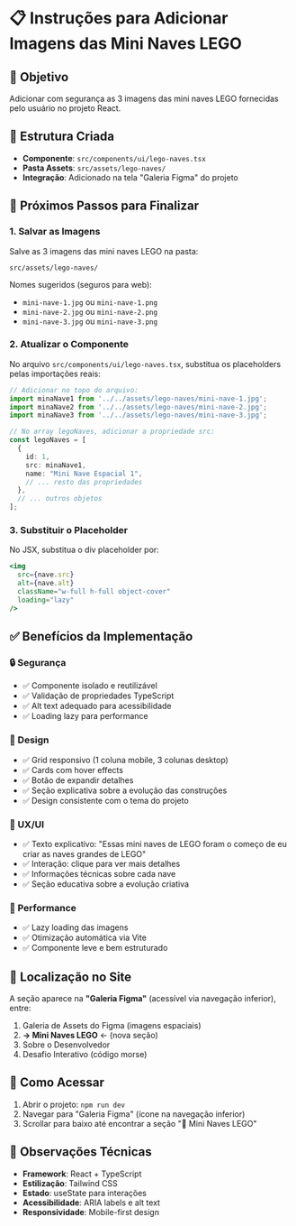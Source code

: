 # 📋 Instruções para Adicionar Imagens das Mini Naves LEGO

## 🎯 Objetivo
Adicionar com segurança as 3 imagens das mini naves LEGO fornecidas pelo usuário no projeto React.

## 📂 Estrutura Criada
- **Componente**: `src/components/ui/lego-naves.tsx` 
- **Pasta Assets**: `src/assets/lego-naves/`
- **Integração**: Adicionado na tela "Galeria Figma" do projeto

## 🔧 Próximos Passos para Finalizar

### 1. Salvar as Imagens
Salve as 3 imagens das mini naves LEGO na pasta:
```
src/assets/lego-naves/
```

Nomes sugeridos (seguros para web):
- `mini-nave-1.jpg` ou `mini-nave-1.png`
- `mini-nave-2.jpg` ou `mini-nave-2.png` 
- `mini-nave-3.jpg` ou `mini-nave-3.png`

### 2. Atualizar o Componente
No arquivo `src/components/ui/lego-naves.tsx`, substitua os placeholders pelas importações reais:

```typescript
// Adicionar no topo do arquivo:
import minaNave1 from '../../assets/lego-naves/mini-nave-1.jpg';
import minaNave2 from '../../assets/lego-naves/mini-nave-2.jpg';
import minaNave3 from '../../assets/lego-naves/mini-nave-3.jpg';

// No array legoNaves, adicionar a propriedade src:
const legoNaves = [
  {
    id: 1,
    src: minaNave1,
    name: "Mini Nave Espacial 1",
    // ... resto das propriedades
  },
  // ... outros objetos
];
```

### 3. Substituir o Placeholder
No JSX, substitua o div placeholder por:

```jsx
<img 
  src={nave.src}
  alt={nave.alt}
  className="w-full h-full object-cover"
  loading="lazy"
/>
```

## ✅ Benefícios da Implementação

### 🔒 Segurança
- ✅ Componente isolado e reutilizável
- ✅ Validação de propriedades TypeScript
- ✅ Alt text adequado para acessibilidade
- ✅ Loading lazy para performance

### 🎨 Design
- ✅ Grid responsivo (1 coluna mobile, 3 colunas desktop)
- ✅ Cards com hover effects
- ✅ Botão de expandir detalhes
- ✅ Seção explicativa sobre a evolução das construções
- ✅ Design consistente com o tema do projeto

### 📱 UX/UI
- ✅ Texto explicativo: "Essas mini naves de LEGO foram o começo de eu criar as naves grandes de LEGO"
- ✅ Interação: clique para ver mais detalhes
- ✅ Informações técnicas sobre cada nave
- ✅ Seção educativa sobre a evolução criativa

### 🚀 Performance
- ✅ Lazy loading das imagens
- ✅ Otimização automática via Vite
- ✅ Componente leve e bem estruturado

## 📍 Localização no Site
A seção aparece na **"Galeria Figma"** (acessível via navegação inferior), entre:
1. Galeria de Assets do Figma (imagens espaciais)
2. **→ Mini Naves LEGO** ← (nova seção)
3. Sobre o Desenvolvedor
4. Desafio Interativo (código morse)

## 🔄 Como Acessar
1. Abrir o projeto: `npm run dev`
2. Navegar para "Galeria Figma" (ícone na navegação inferior)
3. Scrollar para baixo até encontrar a seção "🚀 Mini Naves LEGO"

## 📝 Observações Técnicas
- **Framework**: React + TypeScript
- **Estilização**: Tailwind CSS
- **Estado**: useState para interações
- **Acessibilidade**: ARIA labels e alt text
- **Responsividade**: Mobile-first design